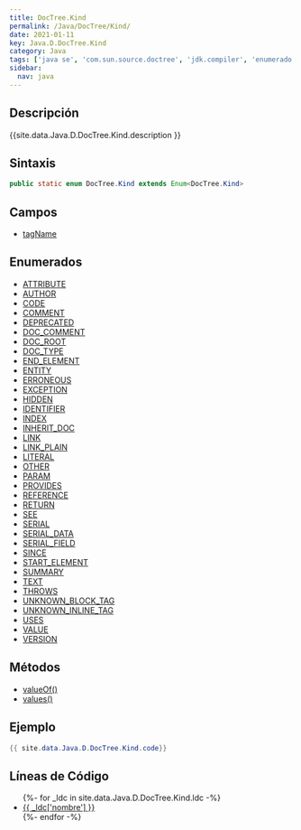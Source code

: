 ```yaml
---
title: DocTree.Kind
permalink: /Java/DocTree/Kind/
date: 2021-01-11
key: Java.D.DocTree.Kind
category: Java
tags: ['java se', 'com.sun.source.doctree', 'jdk.compiler', 'enumerado java', 'Java 1.0']
sidebar: 
  nav: java
---
```


## Descripción
{{site.data.Java.D.DocTree.Kind.description }}

## Sintaxis
~~~java
public static enum DocTree.Kind extends Enum<DocTree.Kind>
~~~

## Campos
* [tagName](/Java/DocTree/Kind/tagName/)

## Enumerados
* [ATTRIBUTE](/Java/DocTree/Kind/ATTRIBUTE/)
* [AUTHOR](/Java/DocTree/Kind/AUTHOR/)
* [CODE](/Java/DocTree/Kind/CODE/)
* [COMMENT](/Java/DocTree/Kind/COMMENT/)
* [DEPRECATED](/Java/DocTree/Kind/DEPRECATED/)
* [DOC_COMMENT](/Java/DocTree/Kind/DOC_COMMENT/)
* [DOC_ROOT](/Java/DocTree/Kind/DOC_ROOT/)
* [DOC_TYPE](/Java/DocTree/Kind/DOC_TYPE/)
* [END_ELEMENT](/Java/DocTree/Kind/END_ELEMENT/)
* [ENTITY](/Java/DocTree/Kind/ENTITY/)
* [ERRONEOUS](/Java/DocTree/Kind/ERRONEOUS/)
* [EXCEPTION](/Java/DocTree/Kind/EXCEPTION/)
* [HIDDEN](/Java/DocTree/Kind/HIDDEN/)
* [IDENTIFIER](/Java/DocTree/Kind/IDENTIFIER/)
* [INDEX](/Java/DocTree/Kind/INDEX/)
* [INHERIT_DOC](/Java/DocTree/Kind/INHERIT_DOC/)
* [LINK](/Java/DocTree/Kind/LINK/)
* [LINK_PLAIN](/Java/DocTree/Kind/LINK_PLAIN/)
* [LITERAL](/Java/DocTree/Kind/LITERAL/)
* [OTHER](/Java/DocTree/Kind/OTHER/)
* [PARAM](/Java/DocTree/Kind/PARAM/)
* [PROVIDES](/Java/DocTree/Kind/PROVIDES/)
* [REFERENCE](/Java/DocTree/Kind/REFERENCE/)
* [RETURN](/Java/DocTree/Kind/RETURN/)
* [SEE](/Java/DocTree/Kind/SEE/)
* [SERIAL](/Java/DocTree/Kind/SERIAL/)
* [SERIAL_DATA](/Java/DocTree/Kind/SERIAL_DATA/)
* [SERIAL_FIELD](/Java/DocTree/Kind/SERIAL_FIELD/)
* [SINCE](/Java/DocTree/Kind/SINCE/)
* [START_ELEMENT](/Java/DocTree/Kind/START_ELEMENT/)
* [SUMMARY](/Java/DocTree/Kind/SUMMARY/)
* [TEXT](/Java/DocTree/Kind/TEXT/)
* [THROWS](/Java/DocTree/Kind/THROWS/)
* [UNKNOWN_BLOCK_TAG](/Java/DocTree/Kind/UNKNOWN_BLOCK_TAG/)
* [UNKNOWN_INLINE_TAG](/Java/DocTree/Kind/UNKNOWN_INLINE_TAG/)
* [USES](/Java/DocTree/Kind/USES/)
* [VALUE](/Java/DocTree/Kind/VALUE/)
* [VERSION](/Java/DocTree/Kind/VERSION/)

## Métodos
* [valueOf()](/Java/DocTree/Kind/valueOf/)
* [values()](/Java/DocTree/Kind/values/)

## Ejemplo
~~~java
{{ site.data.Java.D.DocTree.Kind.code}}
~~~

## Líneas de Código
<ul>
{%- for _ldc in site.data.Java.D.DocTree.Kind.ldc -%}
   <li>
       <a href="{{_ldc['url'] }}">{{ _ldc['nombre'] }}</a>
   </li>
{%- endfor -%}
</ul>
